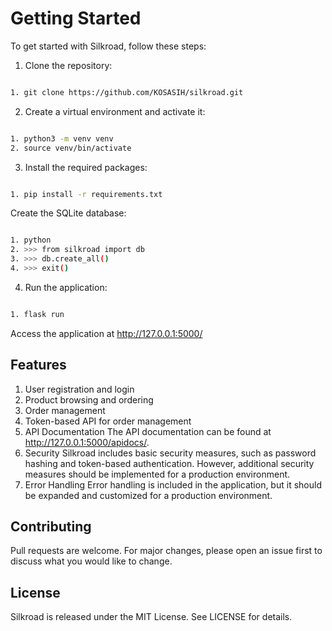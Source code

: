 # Getting Started

To get started with Silkroad, follow these steps:

1. Clone the repository:

```bash

1. git clone https://github.com/KOSASIH/silkroad.git
```

2. Create a virtual environment and activate it:

```bash

1. python3 -m venv venv
2. source venv/bin/activate
```

3. Install the required packages:

```bash

1. pip install -r requirements.txt
```

Create the SQLite database:

```bash

1. python
2. >>> from silkroad import db
3. >>> db.create_all()
4. >>> exit()
```

4. Run the application:

```bash

1. flask run
```

Access the application at http://127.0.0.1:5000/

## Features

1. User registration and login
2. Product browsing and ordering
3. Order management
4. Token-based API for order management
5. API Documentation
The API documentation can be found at http://127.0.0.1:5000/apidocs/.
6. Security
Silkroad includes basic security measures, such as password hashing and token-based authentication. However, additional security measures should be implemented for a production environment.
7. Error Handling
Error handling is included in the application, but it should be expanded and customized for a production environment.

## Contributing

Pull requests are welcome. For major changes, please open an issue first to discuss what you would like to change.

## License

Silkroad is released under the MIT License. See LICENSE for details.
